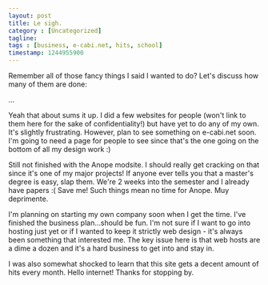 ```yaml
---
layout: post
title: Le sigh.
category : [Uncategorized]
tagline: 
tags : [business, e-cabi.net, hits, school]
timestamp: 1244955900
---
```

Remember all of those fancy things I said I wanted to do? Let's discuss how many of them are done:

...

Yeah that about sums it up. I did a few websites for people (won't link to them here for the sake of confidentiality!) but have yet to do any of my own. It's slightly frustrating. However, plan to see something on e-cabi.net soon. I'm going to need a page for people to see since that's the one going on the bottom of all my design work :)

Still not finished with the Anope modsite. I should really get cracking on that since it's one of my major projects!  If anyone ever tells you that a master's degree is easy, slap them. We're 2 weeks into the semester and I already have papers :( Save me! Such things mean no time for Anope. Muy deprimente.

I'm planning on starting my own company soon when I get the time. I've finished the business plan...should be fun. I'm not sure if I want to go into hosting just yet or if I wanted to keep it strictly web design - it's always been something that interested me. The key issue here is that web hosts are a dime a dozen and it's a hard business to get into and stay in.

I was also somewhat shocked to learn that this site gets a decent amount of hits every month. Hello internet! Thanks for stopping by.